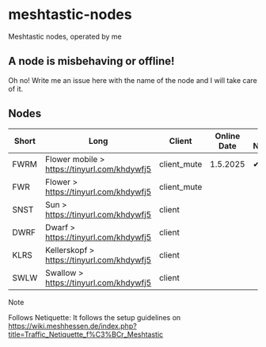 # meshtastic-nodes
Meshtastic nodes, operated by me

## A node is misbehaving or offline!

Oh no! Write me an issue here with the name of the node and I will take care of it. 

## Nodes

| Short| Long                                         | Client      | Online Date | Follows Netiquette* | Custodian                               |
| -----| -------------------------------------------- | ------------| ----------- | ------------------- | --------------------------------------- |
| FWRM | Flower mobile > https://tinyurl.com/khdywfj5 | client_mute | 1.5.2025    | ✔                  | [@kinkerl](https://github.com/kinkerl)  |
| FWR  | Flower > https://tinyurl.com/khdywfj5        | client_mute |             |                     |                                         |
| SNST | Sun > https://tinyurl.com/khdywfj5           | client      |             |                     |                                         |
| DWRF | Dwarf > https://tinyurl.com/khdywfj5         | client      |             |                     |                                         |
| KLRS | Kellerskopf > https://tinyurl.com/khdywfj5   | client      |             |                     |                                         |
| SWLW | Swallow > https://tinyurl.com/khdywfj5       | client      |             |                     |                                         |

> [!NOTE]  
> Follows Netiquette: It follows the setup guidelines on https://wiki.meshhessen.de/index.php?title=Traffic_Netiquette_f%C3%BCr_Meshtastic
